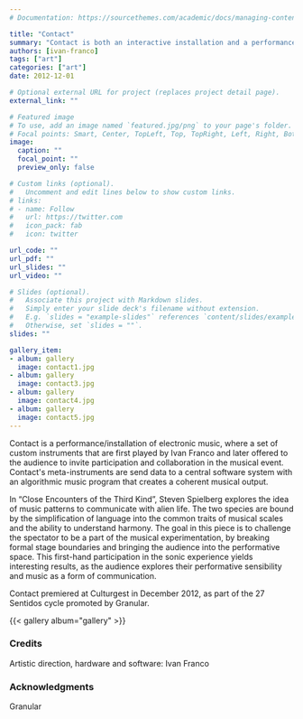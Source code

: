 ```yaml
---
# Documentation: https://sourcethemes.com/academic/docs/managing-content/

title: "Contact"
summary: "Contact is both an interactive installation and a performance of electronic music. The set is composed of several instruments that are first played by Ivan Franco and later offered to the audience, inviting participation and collaboration in the musical event."
authors: [ivan-franco]
tags: ["art"]
categories: ["art"]
date: 2012-12-01

# Optional external URL for project (replaces project detail page).
external_link: ""

# Featured image
# To use, add an image named `featured.jpg/png` to your page's folder.
# Focal points: Smart, Center, TopLeft, Top, TopRight, Left, Right, BottomLeft, Bottom, BottomRight.
image:
  caption: ""
  focal_point: ""
  preview_only: false

# Custom links (optional).
#   Uncomment and edit lines below to show custom links.
# links:
# - name: Follow
#   url: https://twitter.com
#   icon_pack: fab
#   icon: twitter

url_code: ""
url_pdf: ""
url_slides: ""
url_video: ""

# Slides (optional).
#   Associate this project with Markdown slides.
#   Simply enter your slide deck's filename without extension.
#   E.g. `slides = "example-slides"` references `content/slides/example-slides.md`.
#   Otherwise, set `slides = ""`.
slides: ""

gallery_item:
- album: gallery
  image: contact1.jpg
- album: gallery
  image: contact3.jpg
- album: gallery
  image: contact4.jpg
- album: gallery
  image: contact5.jpg
---
```


Contact is a performance/installation of electronic music, where a set of custom instruments that are first played by Ivan Franco and later offered to the audience to invite participation and collaboration in the musical event. Contact's meta-instruments are send data to a central software system with an algorithmic music program that creates a coherent musical output.

In “Close Encounters of the Third Kind”, Steven Spielberg explores the idea of music patterns to communicate with alien life. The two species are bound by the simplification of language into the common traits of musical scales and the ability to understand harmony. The goal in this piece is to challenge the spectator to be a part of the musical experimentation, by breaking formal stage boundaries and bringing the audience into the performative space. This first-hand participation in the sonic experience yields interesting results, as the audience explores their performative sensibility and music as a form of communication.

Contact premiered at Culturgest in December 2012, as part of the 27 Sentidos cycle promoted by Granular.

{{< gallery album="gallery" >}}

### Credits
Artistic direction, hardware and software: Ivan Franco

### Acknowledgments
Granular
